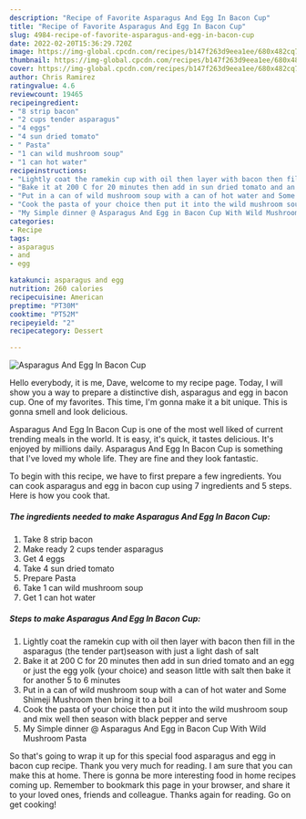 ```yaml
---
description: "Recipe of Favorite Asparagus And Egg In Bacon Cup"
title: "Recipe of Favorite Asparagus And Egg In Bacon Cup"
slug: 4984-recipe-of-favorite-asparagus-and-egg-in-bacon-cup
date: 2022-02-20T15:36:29.720Z
image: https://img-global.cpcdn.com/recipes/b147f263d9eea1ee/680x482cq70/asparagus-and-egg-in-bacon-cup-recipe-main-photo.jpg
thumbnail: https://img-global.cpcdn.com/recipes/b147f263d9eea1ee/680x482cq70/asparagus-and-egg-in-bacon-cup-recipe-main-photo.jpg
cover: https://img-global.cpcdn.com/recipes/b147f263d9eea1ee/680x482cq70/asparagus-and-egg-in-bacon-cup-recipe-main-photo.jpg
author: Chris Ramirez
ratingvalue: 4.6
reviewcount: 19465
recipeingredient:
- "8 strip bacon"
- "2 cups tender asparagus"
- "4 eggs"
- "4 sun dried tomato"
- " Pasta"
- "1 can wild mushroom soup"
- "1 can hot water"
recipeinstructions:
- "Lightly coat the ramekin cup with oil then layer with bacon then fill in the asparagus (the tender part)season with just a light dash of salt"
- "Bake it at 200 C for 20 minutes then add in sun dried tomato and an egg or just the egg yolk (your choice) and season little with salt then bake it for another 5 to 6 minutes"
- "Put in a can of wild mushroom soup with a can of hot water and Some Shimeji Mushroom then bring it to a boil"
- "Cook the pasta of your choice then put it into the wild mushroom soup and mix well then season with black pepper and serve"
- "My Simple dinner @ Asparagus And Egg in Bacon Cup With Wild Mushroom Pasta"
categories:
- Recipe
tags:
- asparagus
- and
- egg

katakunci: asparagus and egg 
nutrition: 260 calories
recipecuisine: American
preptime: "PT30M"
cooktime: "PT52M"
recipeyield: "2"
recipecategory: Dessert

---
```



![Asparagus And Egg In Bacon Cup](https://img-global.cpcdn.com/recipes/b147f263d9eea1ee/680x482cq70/asparagus-and-egg-in-bacon-cup-recipe-main-photo.jpg)

Hello everybody, it is me, Dave, welcome to my recipe page. Today, I will show you a way to prepare a distinctive dish, asparagus and egg in bacon cup. One of my favorites. This time, I'm gonna make it a bit unique. This is gonna smell and look delicious.



Asparagus And Egg In Bacon Cup is one of the most well liked of current trending meals in the world. It is easy, it's quick, it tastes delicious. It's enjoyed by millions daily. Asparagus And Egg In Bacon Cup is something that I've loved my whole life. They are fine and they look fantastic.


To begin with this recipe, we have to first prepare a few ingredients. You can cook asparagus and egg in bacon cup using 7 ingredients and 5 steps. Here is how you cook that.

<!--inarticleads1-->

##### The ingredients needed to make Asparagus And Egg In Bacon Cup:

1. Take 8 strip bacon
1. Make ready 2 cups tender asparagus
1. Get 4 eggs
1. Take 4 sun dried tomato
1. Prepare  Pasta
1. Take 1 can wild mushroom soup
1. Get 1 can hot water




<!--inarticleads2-->

##### Steps to make Asparagus And Egg In Bacon Cup:

1. Lightly coat the ramekin cup with oil then layer with bacon then fill in the asparagus (the tender part)season with just a light dash of salt
1. Bake it at 200 C for 20 minutes then add in sun dried tomato and an egg or just the egg yolk (your choice) and season little with salt then bake it for another 5 to 6 minutes
1. Put in a can of wild mushroom soup with a can of hot water and Some Shimeji Mushroom then bring it to a boil
1. Cook the pasta of your choice then put it into the wild mushroom soup and mix well then season with black pepper and serve
1. My Simple dinner @ Asparagus And Egg in Bacon Cup With Wild Mushroom Pasta




So that's going to wrap it up for this special food asparagus and egg in bacon cup recipe. Thank you very much for reading. I am sure that you can make this at home. There is gonna be more interesting food in home recipes coming up. Remember to bookmark this page in your browser, and share it to your loved ones, friends and colleague. Thanks again for reading. Go on get cooking!
